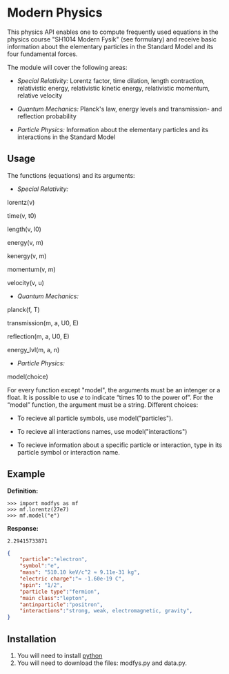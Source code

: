 # Modern Physics

This physics API enables one to compute frequently used equations in the physics course "SH1014 Modern Fysik" (see formulary) and receive basic information about the elementary particles in the Standard Model and its four fundamental forces.  

The module will cover the following areas:

- *Special Relativity:* Lorentz factor, time dilation, length contraction, relativistic energy, relativistic kinetic energy, relativistic momentum, relative velocity

- *Quantum Mechanics:* Planck's law, energy levels and transmission- and reflection probability

- *Particle Physics:* Information about the elementary particles and its interactions in the Standard Model 

## Usage

The functions (equations) and its arguments:

- *Special Relativity:*

lorentz(v)

time(v, t0)

length(v, l0)

energy(v, m)

kenergy(v, m)

momentum(v, m)

velocity(v, u)

- *Quantum Mechanics:*

planck(f, T)

transmission(m, a, U0, E)

reflection(m, a, U0, E)

energy_lvl(m, a, n)

- *Particle Physics:*

model(choice)

For every function except "model", the arguments must be an intenger or a float. It is possible to use *e* to indicate “times 10 to the power of”. 
For the “model” function, the argument must be a string. Different choices:

- To recieve all particle symbols, use model("particles").

- To recieve all interactions names, use model("interactions")

- To recieve information about a specific particle or interaction, type in its particle symbol or interaction name.

## Example

**Definition:** 
````
>>> import modfys as mf
>>> mf.lorentz(27e7)
>>> mf.model("e")
````

**Response:**
```
2.29415733871
```

```json
{ 
    "particle":"electron",
    "symbol":"e",
    "mass": "510.10 keV/c^2 ≈ 9.11e-31 kg",
    "electric charge":"≈ -1.60e-19 C",
    "spin": "1/2",
    "particle type":"fermion",
    "main class":"lepton",
    "antinparticle":"positron",
    "interactions":"strong, weak, electromagnetic, gravity",    
}
```

## Installation

1. You will need to install [python](https://www.python.org/downloads/)
2. You will need to download the files: modfys.py and data.py.

